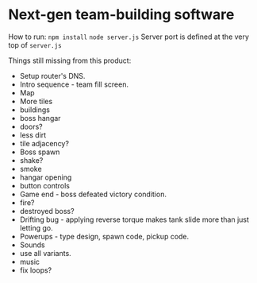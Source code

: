 # Next-gen team-building software

How to run:
`npm install`
`node server.js`
Server port is defined at the very top of `server.js`

Things still missing from this product:

 - Setup router's DNS.
 - Intro sequence - team fill screen.
 - Map
  - More tiles
   - buildings
   - boss hangar
   - doors?
  - less dirt
  - tile adjacency?
 - Boss spawn
  - shake?
  - smoke
  - hangar opening
  - button controls
 - Game end - boss defeated victory condition.
  - fire?
  - destroyed boss?
 - Drifting bug - applying reverse torque makes tank slide more than just letting go.
 - Powerups - type design, spawn code, pickup code.
 - Sounds
  - use all variants.
  - music
  - fix loops?
 
